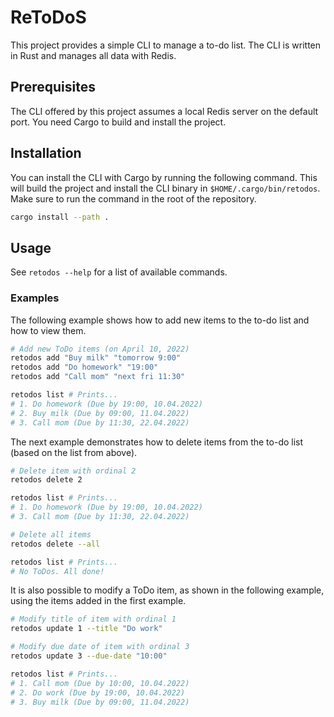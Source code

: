 # ReToDoS

This project provides a simple CLI to manage a to-do list. The CLI is written in Rust and manages all data with Redis.

## Prerequisites

The CLI offered by this project assumes a local Redis server on the default port. You need Cargo to build and install the project.

## Installation

You can install the CLI with Cargo by running the following command. This will build the project and install the CLI binary in `$HOME/.cargo/bin/retodos`. Make sure to run the command in the root of the repository.

```bash
cargo install --path .
```

## Usage

See `retodos --help` for a list of available commands.

### Examples

The following example shows how to add new items to the to-do list and how to view them.

```bash
# Add new ToDo items (on April 10, 2022)
retodos add "Buy milk" "tomorrow 9:00"
retodos add "Do homework" "19:00"
retodos add "Call mom" "next fri 11:30"

retodos list # Prints...
# 1. Do homework (Due by 19:00, 10.04.2022)
# 2. Buy milk (Due by 09:00, 11.04.2022)
# 3. Call mom (Due by 11:30, 22.04.2022)
```

The next example demonstrates how to delete items from the to-do list (based on the list from above).

```bash
# Delete item with ordinal 2
retodos delete 2

retodos list # Prints...
# 1. Do homework (Due by 19:00, 10.04.2022)
# 3. Call mom (Due by 11:30, 22.04.2022)

# Delete all items
retodos delete --all

retodos list # Prints...
# No ToDos. All done!
```

It is also possible to modify a ToDo item, as shown in the following example, using the items added in the first example.

```bash
# Modify title of item with ordinal 1
retodos update 1 --title "Do work"

# Modify due date of item with ordinal 3
retodos update 3 --due-date "10:00"

retodos list # Prints...
# 1. Call mom (Due by 10:00, 10.04.2022)
# 2. Do work (Due by 19:00, 10.04.2022)
# 3. Buy milk (Due by 09:00, 11.04.2022)
```
